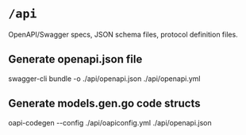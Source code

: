 # `/api`

OpenAPI/Swagger specs, JSON schema files, protocol definition files.

## Generate openapi.json file
swagger-cli bundle -o ./api/openapi.json ./api/openapi.yml

## Generate models.gen.go code structs
oapi-codegen --config ./api/oapiconfig.yml ./api/openapi.json
